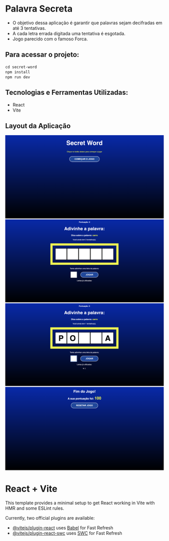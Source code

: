 # Palavra Secreta

- O objetivo dessa aplicação é garantir que palavras sejam decifradas em até 3 tentativas.
- A cada letra errada digitada uma tentativa é esgotada.
- Jogo parecido com o famoso Forca.

## Para acessar o projeto:

```
cd secret-word
npm install
npm run dev
```

## Tecnologias e Ferramentas Utilizadas:

- React
- Vite

## Layout da Aplicação

![Imagem da tela inicial](./src/assets/01.png)
![Imagem do início do jogo](./src/assets/02.png)
![Imagem da interação com o jogo](./src/assets/03.png)
![Imagem da tela de fim do jogo](./src/assets/04.png)

# React + Vite

This template provides a minimal setup to get React working in Vite with HMR and some ESLint rules.

Currently, two official plugins are available:

- [@vitejs/plugin-react](https://github.com/vitejs/vite-plugin-react/blob/main/packages/plugin-react/README.md) uses [Babel](https://babeljs.io/) for Fast Refresh
- [@vitejs/plugin-react-swc](https://github.com/vitejs/vite-plugin-react-swc) uses [SWC](https://swc.rs/) for Fast Refresh
